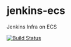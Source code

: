 # jenkins-ecs

Jenkins Infra on ECS

[![Build Status](http://http://54.224.103.240/:8080/buildStatus/icon?job=test)](http://http://54.224.103.240/:8080/job/test/)
